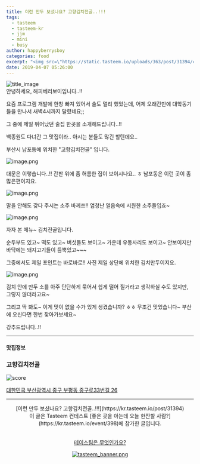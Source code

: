 ```yaml
---
title: 이런 만두 보셨나요? 고향김치전골..!!!
tags:
  - tasteem
  - tasteem-kr
  - jjm
  - mini
  - busy
author: happyberrysboy
categories: food
excerpt: "<img src=\"https://static.tasteem.io/uploads/363/post/31394/content_529730d8-c008-42ca-8b41-153063b91a84.png\" />\r\n![title_image]( <br/> 안녕하세요, 해피베리보이입니다..!!  요즘 프로그램 개발에 한창 빠져 있어서 술도 멀리 했었는데, 어제 오래간만에 대학동기들을 만나서 새벽4시까지 달렸네요;;  그 중에 제일 뛰어났던 술집 한곳을 소개해드립니다..!!  백종원도 다녀간 그 맛집이라.. 아시는 분들도 많긴 할텐데요..  부산시 남포동에 위치한 \"고향김....."
date: 2019-04-07 05:26:00
---
```


![title_image](https://static.tasteem.io/uploads/363/post/31394/content_529730d8-c008-42ca-8b41-153063b91a84.png)
<br/>
안녕하세요, 해피베리보이입니다..!!

요즘 프로그램 개발에 한창 빠져 있어서 술도 멀리 했었는데, 어제 오래간만에 대학동기들을 만나서 새벽4시까지 달렸네요;;

그 중에 제일 뛰어났던 술집 한곳을 소개해드립니다..!!

백종원도 다녀간 그 맛집이라.. 아시는 분들도 많긴 할텐데요..

부산시 남포동에 위치한 "고향김치전골" 입니다.

![image.png](https://ipfs.busy.org/ipfs/QmTjs9f7Btz29ow8E8puLYdH4ggTnGpSVsYmKVf1yZurQY)

대문은 이렇습니다..!!
간판 위에 좀 허름한 집이 보이시나요.. ㅎ
남포동은 이런 곳이 좀 많은편이지요.

![image.png](https://ipfs.busy.org/ipfs/QmWrrMDeKbtWHammrXU6tZvEFTbEvja4sCHA9PdWnPxSZC)

말을 안해도 갖다 주시는 소주 바께쓰!! 엄청난 얼음속에 시원한 소주들입죠~

![image.png](https://ipfs.busy.org/ipfs/QmaKXGVA6Li8ZmDi3wDk8MMR1hds6MtezdwweEt8fhQzHD)

자자 본 메뉴~ 김치전골입니다.

순두부도 있고~ 떡도 있고~ 버섯들도 보이고~ 가운데 우동사리도 보이고~ 안보이지만 바닥에는 돼지고기들이 듬뿍있고~~~

그중에서도 제일 포인트는 바로바로!! 사진 제일 상단에 위치한 김치만두이지요.

![image.png](https://ipfs.busy.org/ipfs/QmV5a3Dy57PhAo6xj48HFEvz7791VtGwpfAPgUiPytwhjG)

김치 안에 만두 소를 아주 단단하게 묶어서 쉽게 떨어 질거라고 생각하실 수도 있지만, 그렇지 않더라고요~

그리고 딱 봐도~ 이게 맛이 없을 수가 있게 생겼습니까? ㅎㅎ 무조건 맛있습니다~ 부산에 오신다면 한번 찾아가보세요~

강추드립니다..!!

---------------------
#### 맛집정보
### 고향김치전골
![score](https://static.tasteem.io/images/steem/2Crowns.png)

[대한민국 부산광역시 중구 부평동 중구로33번길 26](https://kr.tasteem.io/post/31394#map)

-----------------------------------------
<center>[이런 만두 보셨나요? 고향김치전골..!!!](https://kr.tasteem.io/post/31394)
<br/>이 글은 Tasteem 컨테스트
 [좋은 곳을 아는데 오늘 한잔할 사람?](https://kr.tasteem.io/event/398)에 참가한 글입니다.

<br/>[테이스팀은 무엇인가요?](https://kr.tasteem.io/about)

[![tasteem_banner.png](https://static.tasteem.io/images/tasteem_banner_v3.png)](https://kr.tasteem.io)</center>